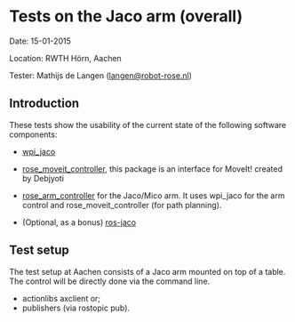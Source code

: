 Tests on the Jaco arm (overall)
============
Date: 15-01-2015

Location: RWTH Hörn, Aachen

Tester: Mathijs de Langen (langen@robot-rose.nl)

Introduction
------------

These tests show the usability of the current state of the following software components:
* [wpi_jaco](https://github.com/RIVeR-Lab/wpi_jaco/)
* [rose_moveit_controller](https://github.com/RobotRose/rose_moveit_controller), this package is an interface for MoveIt! created by Debjyoti
* [rose_arm_controller](https:://github.com/RobotRose/rose_arm_controller) for the Jaco/Mico arm. It uses wpi_jaco for the arm control and rose_moveit_controller (for path planning).

* (Optional, as a bonus) [ros-jaco](https://github.com/Kinovarobotics/jaco-ros)

Test setup
----------
The test setup at Aachen consists of a Jaco arm mounted on top of a table. The control will be directly done via the command line.
* actionlibs axclient or;
* publishers (via rostopic pub).